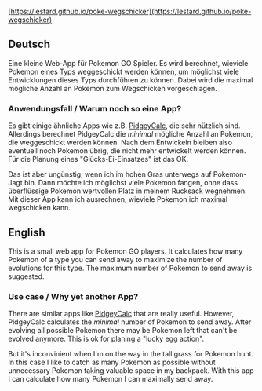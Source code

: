 [https://lestard.github.io/poke-wegschicker](https://lestard.github.io/poke-wegschicker)

## Deutsch

Eine kleine Web-App für Pokemon GO Spieler.
Es wird berechnet, wieviele Pokemon eines Typs weggeschickt werden können, um möglichst viele Entwicklungen dieses Typs durchführen zu können.
Dabei wird die maximal mögliche Anzahl an Pokemon zum Wegschicken vorgeschlagen.


### Anwendungsfall / Warum noch so eine App?

Es gibt einige ähnliche Apps wie z.B. [PidgeyCalc](http://www.pidgeycalc.com/), die sehr nützlich sind.
Allerdings berechnet PidgeyCalc die *minimal* mögliche Anzahl an Pokemon, die weggeschickt werden können.
Nach dem Entwickeln bleiben also eventuell noch Pokemon übrig, die nicht mehr entwickelt werden können.
Für die Planung eines "Glücks-Ei-Einsatzes" ist das OK.

Das ist aber ungünstig, wenn ich im hohen Gras unterwegs auf Pokemon-Jagt bin.
Dann möchte ich möglichst viele Pokemon fangen, ohne dass überflüssige Pokemon wertvollen Platz in meinem Rucksack wegnehmen.
Mit dieser App kann ich ausrechnen, wieviele Pokemon ich maximal wegschicken kann.




## English

This is a small web app for Pokemon GO players.
It calculates how many Pokemon of a type you can send away to maximize the number of evolutions for this type.
The maximum number of Pokemon to send away is suggested.

### Use case / Why yet another App?

There are similar apps like [PidgeyCalc](http://www.pidgeycalc.com/) that are really useful.
However, PidgeyCalc calculates the *minimal* number of Pokemon to send away.
After evolving all possible Pokemon there may be Pokemon left that can't be evolved anymore.
This is ok for planing a "lucky egg action".

But it's inconvinient when I'm on the way in the tall grass for Pokemon hunt.
In this case I like to catch as many Pokemon as possible without unnecessary Pokemon taking valuable space in my backpack.
With this app I can calculate how many Pokemon I can maximally send away.
